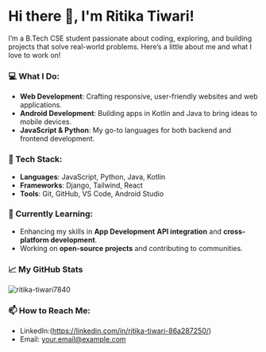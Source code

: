 # Hi there 👋, I'm Ritika Tiwari!

I’m a B.Tech CSE student passionate about coding, exploring, and building projects that solve real-world problems. Here’s a little about me and what I love to work on!

### 💻 What I Do:
- **Web Development**: Crafting responsive, user-friendly websites and web applications.
- **Android Development**: Building apps in Kotlin and Java to bring ideas to mobile devices.
- **JavaScript & Python**: My go-to languages for both backend and frontend development.

### 🚀 Tech Stack:
- **Languages**: JavaScript, Python, Java, Kotlin
- **Frameworks**: Django, Tailwind, React 
- **Tools**: Git, GitHub, VS Code, Android Studio

### 🌱 Currently Learning:
- Enhancing my skills in **App Development** **API integration** and **cross-platform development**.
- Working on **open-source projects** and contributing to communities.

### 📈 My GitHub Stats
![ritika-tiwari7840](https://github-readme-stats.vercel.app/api?username=yourusername&show_icons=true&theme=radical)

### 📫 How to Reach Me:
- LinkedIn:(https://linkedin.com/in/ritika-tiwari-86a287250/)
- Email: your.email@example.com
